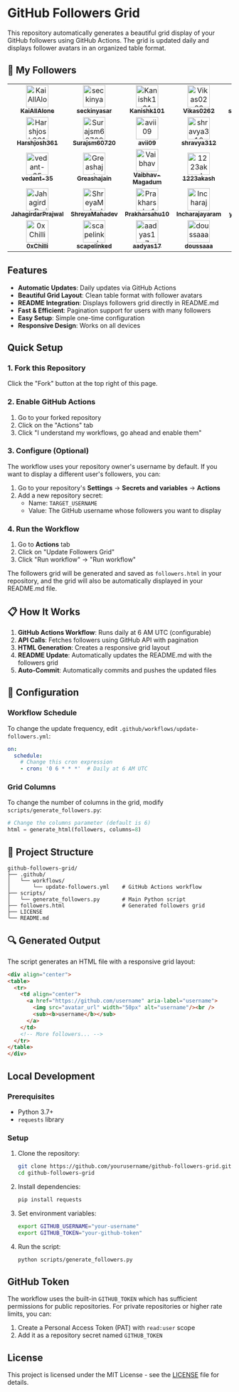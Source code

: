 # GitHub Followers Grid

This repository automatically generates a beautiful grid display of your GitHub followers using GitHub Actions. The grid is updated daily and displays follower avatars in an organized table format.

## 👥 My Followers

<!-- FOLLOWERS-GRID:START -->
<div align="center">
<table>
  <tr>
    <td align="center">
      <a href="https://github.com/KaiAllAlone" aria-label="KaiAllAlone">
        <img src="https://avatars.githubusercontent.com/u/74694153?v=4" width="50px" alt="KaiAllAlone"/><br />
        <sub><b>KaiAllAlone</b></sub>
      </a>
    </td>
    <td align="center">
      <a href="https://github.com/seckinyasar" aria-label="seckinyasar">
        <img src="https://avatars.githubusercontent.com/u/86570205?v=4" width="50px" alt="seckinyasar"/><br />
        <sub><b>seckinyasar</b></sub>
      </a>
    </td>
    <td align="center">
      <a href="https://github.com/Kanishk101" aria-label="Kanishk101">
        <img src="https://avatars.githubusercontent.com/u/92754882?v=4" width="50px" alt="Kanishk101"/><br />
        <sub><b>Kanishk101</b></sub>
      </a>
    </td>
    <td align="center">
      <a href="https://github.com/Vikas0262" aria-label="Vikas0262">
        <img src="https://avatars.githubusercontent.com/u/98486302?v=4" width="50px" alt="Vikas0262"/><br />
        <sub><b>Vikas0262</b></sub>
      </a>
    </td>
    <td align="center">
      <a href="https://github.com/suvanbanerjee" aria-label="suvanbanerjee">
        <img src="https://avatars.githubusercontent.com/u/104707806?v=4" width="50px" alt="suvanbanerjee"/><br />
        <sub><b>suvanbanerjee</b></sub>
      </a>
    </td>
    <td align="center">
      <a href="https://github.com/PhenomSG" aria-label="PhenomSG">
        <img src="https://avatars.githubusercontent.com/u/112311726?v=4" width="50px" alt="PhenomSG"/><br />
        <sub><b>PhenomSG</b></sub>
      </a>
    </td>
  </tr>

  <tr>
    <td align="center">
      <a href="https://github.com/Harshjosh361" aria-label="Harshjosh361">
        <img src="https://avatars.githubusercontent.com/u/113841022?v=4" width="50px" alt="Harshjosh361"/><br />
        <sub><b>Harshjosh361</b></sub>
      </a>
    </td>
    <td align="center">
      <a href="https://github.com/Surajsm60720" aria-label="Surajsm60720">
        <img src="https://avatars.githubusercontent.com/u/120303183?v=4" width="50px" alt="Surajsm60720"/><br />
        <sub><b>Surajsm60720</b></sub>
      </a>
    </td>
    <td align="center">
      <a href="https://github.com/avii09" aria-label="avii09">
        <img src="https://avatars.githubusercontent.com/u/121215948?v=4" width="50px" alt="avii09"/><br />
        <sub><b>avii09</b></sub>
      </a>
    </td>
    <td align="center">
      <a href="https://github.com/shravya312" aria-label="shravya312">
        <img src="https://avatars.githubusercontent.com/u/125795769?v=4" width="50px" alt="shravya312"/><br />
        <sub><b>shravya312</b></sub>
      </a>
    </td>
    <td align="center">
      <a href="https://github.com/pkparthk" aria-label="pkparthk">
        <img src="https://avatars.githubusercontent.com/u/134757839?v=4" width="50px" alt="pkparthk"/><br />
        <sub><b>pkparthk</b></sub>
      </a>
    </td>
    <td align="center">
      <a href="https://github.com/kylehonke" aria-label="kylehonke">
        <img src="https://avatars.githubusercontent.com/u/135394003?v=4" width="50px" alt="kylehonke"/><br />
        <sub><b>kylehonke</b></sub>
      </a>
    </td>
  </tr>

  <tr>
    <td align="center">
      <a href="https://github.com/vedant-35" aria-label="vedant-35">
        <img src="https://avatars.githubusercontent.com/u/136176599?v=4" width="50px" alt="vedant-35"/><br />
        <sub><b>vedant-35</b></sub>
      </a>
    </td>
    <td align="center">
      <a href="https://github.com/Greashajain" aria-label="Greashajain">
        <img src="https://avatars.githubusercontent.com/u/137306853?v=4" width="50px" alt="Greashajain"/><br />
        <sub><b>Greashajain</b></sub>
      </a>
    </td>
    <td align="center">
      <a href="https://github.com/Vaibhav-Magadum" aria-label="Vaibhav-Magadum">
        <img src="https://avatars.githubusercontent.com/u/139147981?v=4" width="50px" alt="Vaibhav-Magadum"/><br />
        <sub><b>Vaibhav-Magadum</b></sub>
      </a>
    </td>
    <td align="center">
      <a href="https://github.com/1223akash" aria-label="1223akash">
        <img src="https://avatars.githubusercontent.com/u/139630240?v=4" width="50px" alt="1223akash"/><br />
        <sub><b>1223akash</b></sub>
      </a>
    </td>
    <td align="center">
      <a href="https://github.com/islimeng" aria-label="islimeng">
        <img src="https://avatars.githubusercontent.com/u/140187688?v=4" width="50px" alt="islimeng"/><br />
        <sub><b>islimeng</b></sub>
      </a>
    </td>
    <td align="center">
      <a href="https://github.com/chimichangaz" aria-label="chimichangaz">
        <img src="https://avatars.githubusercontent.com/u/140685858?v=4" width="50px" alt="chimichangaz"/><br />
        <sub><b>chimichangaz</b></sub>
      </a>
    </td>
  </tr>

  <tr>
    <td align="center">
      <a href="https://github.com/JahagirdarPrajwal" aria-label="JahagirdarPrajwal">
        <img src="https://avatars.githubusercontent.com/u/143025981?v=4" width="50px" alt="JahagirdarPrajwal"/><br />
        <sub><b>JahagirdarPrajwal</b></sub>
      </a>
    </td>
    <td align="center">
      <a href="https://github.com/ShreyaMahadev" aria-label="ShreyaMahadev">
        <img src="https://avatars.githubusercontent.com/u/146538402?v=4" width="50px" alt="ShreyaMahadev"/><br />
        <sub><b>ShreyaMahadev</b></sub>
      </a>
    </td>
    <td align="center">
      <a href="https://github.com/Prakharsahu10" aria-label="Prakharsahu10">
        <img src="https://avatars.githubusercontent.com/u/147237263?v=4" width="50px" alt="Prakharsahu10"/><br />
        <sub><b>Prakharsahu10</b></sub>
      </a>
    </td>
    <td align="center">
      <a href="https://github.com/Incharajayaram" aria-label="Incharajayaram">
        <img src="https://avatars.githubusercontent.com/u/148113274?v=4" width="50px" alt="Incharajayaram"/><br />
        <sub><b>Incharajayaram</b></sub>
      </a>
    </td>
    <td align="center">
      <a href="https://github.com/y-sudharshan" aria-label="y-sudharshan">
        <img src="https://avatars.githubusercontent.com/u/152261718?v=4" width="50px" alt="y-sudharshan"/><br />
        <sub><b>y-sudharshan</b></sub>
      </a>
    </td>
    <td align="center">
      <a href="https://github.com/rahulkrchaudhary" aria-label="rahulkrchaudhary">
        <img src="https://avatars.githubusercontent.com/u/152591373?v=4" width="50px" alt="rahulkrchaudhary"/><br />
        <sub><b>rahulkrchaudhary</b></sub>
      </a>
    </td>
  </tr>

  <tr>
    <td align="center">
      <a href="https://github.com/0xChilli" aria-label="0xChilli">
        <img src="https://avatars.githubusercontent.com/u/156460890?v=4" width="50px" alt="0xChilli"/><br />
        <sub><b>0xChilli</b></sub>
      </a>
    </td>
    <td align="center">
      <a href="https://github.com/scapelinked" aria-label="scapelinked">
        <img src="https://avatars.githubusercontent.com/u/167438575?v=4" width="50px" alt="scapelinked"/><br />
        <sub><b>scapelinked</b></sub>
      </a>
    </td>
    <td align="center">
      <a href="https://github.com/aadyas17" aria-label="aadyas17">
        <img src="https://avatars.githubusercontent.com/u/171001126?v=4" width="50px" alt="aadyas17"/><br />
        <sub><b>aadyas17</b></sub>
      </a>
    </td>
    <td align="center">
      <a href="https://github.com/doussaaa" aria-label="doussaaa">
        <img src="https://avatars.githubusercontent.com/u/189906006?v=4" width="50px" alt="doussaaa"/><br />
        <sub><b>doussaaa</b></sub>
      </a>
    </td>
    <td></td>
    <td></td>
  </tr>
</table>
</div>
<!-- FOLLOWERS-GRID:END -->

## Features

- **Automatic Updates**: Daily updates via GitHub Actions
- **Beautiful Grid Layout**: Clean table format with follower avatars
- **README Integration**: Displays followers grid directly in README.md
- **Fast & Efficient**: Pagination support for users with many followers
- **Easy Setup**: Simple one-time configuration
- **Responsive Design**: Works on all devices

## Quick Setup

### 1. Fork this Repository
Click the "Fork" button at the top right of this page.

### 2. Enable GitHub Actions
1. Go to your forked repository
2. Click on the "Actions" tab
3. Click "I understand my workflows, go ahead and enable them"

### 3. Configure (Optional)
The workflow uses your repository owner's username by default. If you want to display a different user's followers, you can:

1. Go to your repository's **Settings** → **Secrets and variables** → **Actions**
2. Add a new repository secret:
   - Name: `TARGET_USERNAME`
   - Value: The GitHub username whose followers you want to display

### 4. Run the Workflow
1. Go to **Actions** tab
2. Click on "Update Followers Grid"
3. Click "Run workflow" → "Run workflow"

The followers grid will be generated and saved as `followers.html` in your repository, and the grid will also be automatically displayed in your README.md file.

## 📋 How It Works

1. **GitHub Actions Workflow**: Runs daily at 6 AM UTC (configurable)
2. **API Calls**: Fetches followers using GitHub API with pagination
3. **HTML Generation**: Creates a responsive grid layout
4. **README Update**: Automatically updates the README.md with the followers grid
5. **Auto-Commit**: Automatically commits and pushes the updated files

## 🔧 Configuration

### Workflow Schedule
To change the update frequency, edit `.github/workflows/update-followers.yml`:

```yaml
on:
  schedule:
    # Change this cron expression
    - cron: '0 6 * * *'  # Daily at 6 AM UTC
```

### Grid Columns
To change the number of columns in the grid, modify `scripts/generate_followers.py`:

```python
# Change the columns parameter (default is 6)
html = generate_html(followers, columns=8)
```

## 📁 Project Structure

```
github-followers-grid/
├── .github/
│   └── workflows/
│       └── update-followers.yml    # GitHub Actions workflow
├── scripts/
│   └── generate_followers.py       # Main Python script
├── followers.html                  # Generated followers grid
├── LICENSE
└── README.md
```

## 🔍 Generated Output

The script generates an HTML file with a responsive grid layout:

```html
<div align="center">
<table>
  <tr>
    <td align="center">
      <a href="https://github.com/username" aria-label="username">
        <img src="avatar_url" width="50px" alt="username"/><br />
        <sub><b>username</b></sub>
      </a>
    </td>
    <!-- More followers... -->
  </tr>
</table>
</div>
```

## Local Development

### Prerequisites
- Python 3.7+
- `requests` library

### Setup
1. Clone the repository:
   ```bash
   git clone https://github.com/yourusername/github-followers-grid.git
   cd github-followers-grid
   ```

2. Install dependencies:
   ```bash
   pip install requests
   ```

3. Set environment variables:
   ```bash
   export GITHUB_USERNAME="your-username"
   export GITHUB_TOKEN="your-github-token"
   ```

4. Run the script:
   ```bash
   python scripts/generate_followers.py
   ```

## GitHub Token

The workflow uses the built-in `GITHUB_TOKEN` which has sufficient permissions for public repositories. For private repositories or higher rate limits, you can:

1. Create a Personal Access Token (PAT) with `read:user` scope
2. Add it as a repository secret named `GITHUB_TOKEN`

## License

This project is licensed under the MIT License - see the [LICENSE](LICENSE) file for details.
